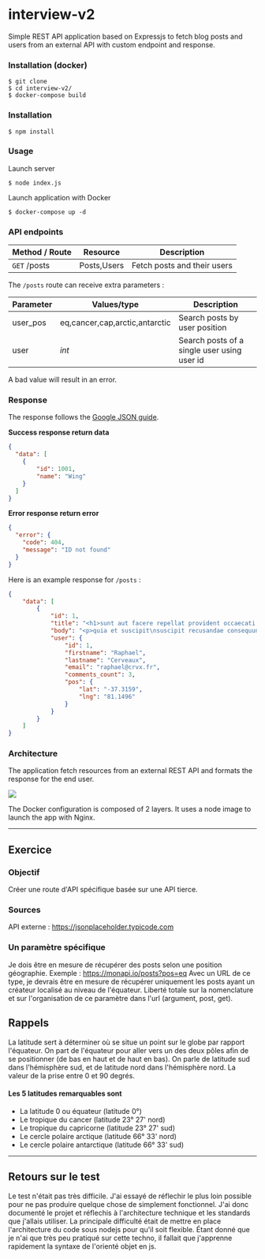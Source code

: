 # interview-v2

Simple REST API application based on Expressjs to fetch blog posts and users from an external API with custom endpoint and response.

### Installation (docker)

~~~
$ git clone
$ cd interview-v2/
$ docker-compose build
~~~

### Installation

~~~
$ npm install
~~~

### Usage

Launch server

~~~
$ node index.js
~~~

Launch application with Docker

~~~
$ docker-compose up -d
~~~

### API endpoints

| Method / Route        | Resource           | Description  |
| --------------------- | ------------------ | ------------ |
| `GET` /posts      | Posts,Users | Fetch posts and their users |

The `/posts` route can receive extra parameters :

| Parameter        | Values/type           | Description  |
| --------------------- | ------------------ | ------------ |
| user_pos | eq,cancer,cap,arctic,antarctic | Search posts by user position |
| user | *int* | Search posts of a single user using user id |

A bad value will result in an error.

### Response

The response follows the [Google JSON guide](https://google.github.io/styleguide/jsoncstyleguide.xml).

**Success response return data**

```json
{
  "data": [
    {
        "id": 1001,
        "name": "Wing"
    }
  ]
}
```

**Error response return error**

```json
{
  "error": {
    "code": 404,
    "message": "ID not found"
  }
}
```

Here is an example response for `/posts` :

```json
{
    "data": [
        {
            "id": 1,
            "title": "<h1>sunt aut facere repellat provident occaecati excepturi optio reprehenderit</h1>",
            "body": "<p>quia et suscipit\nsuscipit recusandae consequuntur expedita et cum\nreprehenderit molestiae ut ut quas totam\nnostrum rerum est autem sunt rem eveniet architecto</p>",
            "user": {
                "id": 1,
                "firstname": "Raphael",
                "lastname": "Cerveaux",
                "email": "raphael@crvx.fr",
                "comments_count": 3,
                "pos": {
                    "lat": "-37.3159",
                    "lng": "81.1496"
                }
            }
        }
    ]
}
```

### Architecture

The application fetch resources from an external REST API and formats the response for the end user.

![](https://i.imgur.com/vRJhQMP.png)

The Docker configuration is composed of 2 layers. It uses a node image to launch the app with Nginx.

-----

## Exercice

### Objectif

Créer une route d'API spécifique basée sur une API tierce.
 
### Sources

API externe : https://jsonplaceholder.typicode.com

### Un paramètre spécifique

Je dois être en mesure de récupérer des posts selon une position géographie.
Exemple : https://monapi.io/posts?pos=eq
Avec un URL de ce type, je devrais être en mesure de récupérer uniquement les posts ayant un créateur localisé au niveau de l'équateur.
Liberté totale sur la nomenclature et sur l'organisation de ce paramètre dans l'url (argument, post, get). 

## Rappels

La latitude sert à déterminer où se situe un point sur le globe par rapport  l'équateur. On part de l'équateur pour aller vers un des deux pôles afin de se positionner (de bas en haut et de haut en bas). On parle de latitude sud dans l'hémisphère sud, et de latitude nord dans l'hémisphère nord. La valeur de la prise entre 0 et 90 degrés.
 
#### Les 5 latitudes remarquables sont

- La latitude 0 ou équateur (latitude 0°)
- Le tropique du cancer (latitude 23° 27' nord)
- Le tropique du capricorne (latitude 23° 27' sud)
- Le cercle polaire arctique (latitude 66° 33' nord)
- Le cercle polaire antarctique (latitude 66° 33' sud)

-----

## Retours sur le test

Le test n'était pas très difficile. J'ai essayé de réflechir le plus loin possible pour ne pas produire quelque chose de simplement fonctionnel. J'ai donc documenté le projet et réflechis à l'architecture technique et les standards que j'allais utiliser. La principale difficulté était de mettre en place l'architecture du code sous nodejs pour qu'il soit flexible. Étant donné que je n'ai que très peu pratiqué sur cette techno, il fallait que j'apprenne rapidement la syntaxe de l'orienté objet en js.
